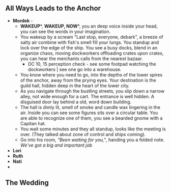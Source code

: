 ## All Ways Leads to the Anchor

* **Mordek** - 
	* **WAKEUP***, **WAKEUP, NOW***, you an deep voice inside your head, you can see the words in your imagination. 
	* You wakeup by a scream "Last stop, everyone, debark", a breeze of salty air combine with fish's smell fill your lungs. You standup and lock over the edge of the ship. You see a busy docks, blend in an organize chaos, moving dockworkers offloading crates upon crates, you can hear the merchants calls from the nearest bazaar. 
		* DC 10, 15 perception check - see some footpad watching the dockworkers | see one go into a warehouse.
	* You know where you need to go, into the depths of the lower spires of the anchor, away from the prying eyes. Your destination is the guild hall, hidden deep in the heart of the lower city. 
	* As you navigate through the bustling streets, you slip down a narrow alley, not wide enough for a cart. The entrance is well hidden. A disguised door lay behind a old, word down building. 
	* The hall is dimly lit, smell of smoke and candle wax lingering in the air. Inside you can see some figures sits over a circular table. You are able to recognize one of them, you see a bearded gnome with a Capitan hat.
	* You wait some minutes and they all standup, looks like the meeting is over. (They talked about zone of control and ships coming).
	* Go into his room, *"Been waiting for you,"*, handing you a folded note. *We've got a big and important job*
* **Lori**
* **Ruth**
* **Nati**
* 


## The Wedding 

